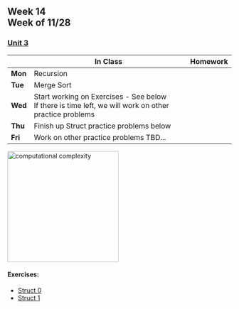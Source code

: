 ## Week 14 <br>Week of 11/28

### [Unit 3](/apcsp/curriculum/3)

  |       |In Class               |Homework   |
  |-------|---------              |---------  |
  |**Mon**|Recursion | |
  |**Tue**|Merge Sort | |
  |**Wed**|Start working on Exercises - See below<br>If there is time left, we will work on other practice problems | |
  |**Thu**|Finish up Struct practice problems below | |
  |**Fri**|Work on other practice problems TBD... | |


<meta http-equiv="refresh" content="300"/>
  
<img src="https://i.ytimg.com/vi/47GRtdHOKMg/maxresdefault.jpg" alt="computational complexity" height="250">


#### Exercises:  
- [Struct 0](https://lab.cs50.io/candib80/cs50labs/c/struct0/)
- [Struct 1](https://lab.cs50.io/candib80/cs50labs/c/struct1/)
